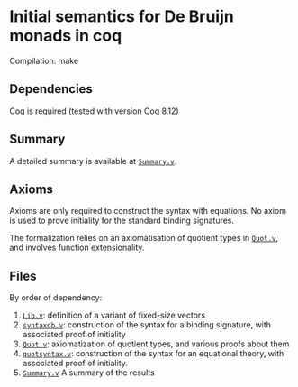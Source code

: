 # Initial semantics for De Bruijn monads in coq

Compilation: make

## Dependencies

Coq is required (tested with version Coq 8.12)


## Summary 

A detailed summary is available at [`Summary.v`](Summary.v).

## Axioms

Axioms are only required to construct the syntax with equations.
No axiom is used to prove initiality for the standard binding signatures.

The formalization relies on an axiomatisation of quotient types in
[`Quot.v`](Quot.v), and involves function extensionality.


## Files

By order of dependency:

1. [`Lib.v`](Lib.v): definition of a variant of fixed-size vectors
2. [`syntaxdb.v`](syntaxdb.v): construction of the syntax for a binding signature, with
associated proof of initiality
3. [`Quot.v`](Quot.v): axiomatization of quotient types, and various proofs about them
4. [`quotsyntax.v`](quotsyntax.v): construction of the syntax for an equational theory,
with associated proof of initiality.
5. [`Summary.v`](Summary.v) A summary of the results



